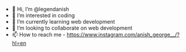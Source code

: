 - 👋 Hi, I’m @legendanish
- 👀 I’m interested in coding
- 🌱 I’m currently learning web development
- 💞️ I’m looking to collaborate on web development
- 📫 How to reach me - https://www.instagram.com/anish_george__/?hl=en

<!---
legendanish/legendanish is a ✨ special ✨ repository because its `README.md` (this file) appears on your GitHub profile.
You can click the Preview link to take a look at your changes.
--->
